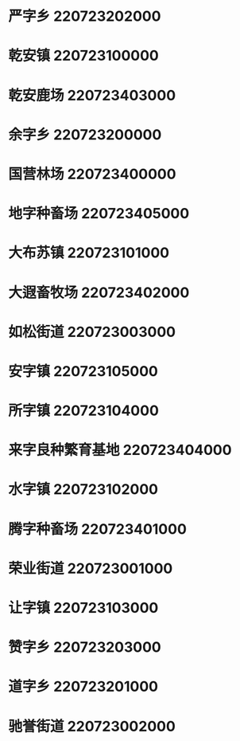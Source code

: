 # 严字乡 220723202000
# 乾安镇 220723100000
# 乾安鹿场 220723403000
# 余字乡 220723200000
# 国营林场 220723400000
# 地字种畜场 220723405000
# 大布苏镇 220723101000
# 大遐畜牧场 220723402000
# 如松街道 220723003000
# 安字镇 220723105000
# 所字镇 220723104000
# 来字良种繁育基地 220723404000
# 水字镇 220723102000
# 腾字种畜场 220723401000
# 荣业街道 220723001000
# 让字镇 220723103000
# 赞字乡 220723203000
# 道字乡 220723201000
# 驰誉街道 220723002000
